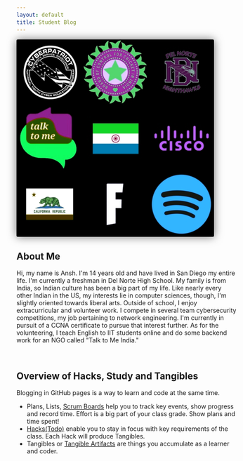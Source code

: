 ```yaml
---
layout: default
title: Student Blog
---
```


<img style="border-radius: 3px; box-shadow: 0px 0px 20px #6E6E6E; filter: hue-rotate(80deg);" src="images/aboutme2.jpg">


## About Me 
Hi, my name is Ansh. I'm 14 years old and have lived in San Diego my entire life. I'm currently a freshman in Del Norte High School. My family is from India, so Indian culture has been a big part of my life. Like nearly every other Indian in the US, my interests lie in computer sciences, though, I'm slightly oriented towards liberal arts. Outside of school, I enjoy extracurricular and volunteer work. I compete in several team cybersecurity competitions, my job pertaining to network engineering. I'm currently in pursuit of a CCNA certificate to pursue that interest further. As for the volunteering, I teach English to IIT students online and do some backend work for an NGO called "Talk to Me India." 

<br>

## Overview of Hacks, Study and Tangibles
Blogging in GitHub pages is a way to learn and code at the same time. 

- Plans, Lists, [Scrum Boards](https://clickup.com/blog/scrum-board/) help you to track key events, show progress and record time.  Effort is a big part of your class grade.  Show plans and time spent!
- [Hacks(Todo)](https://levelup.gitconnected.com/six-ultimate-daily-hacks-for-every-programmer-60f5f10feae) enable you to stay in focus with key requirements of the class.  Each Hack will produce Tangibles.
- Tangibles or [Tangible Artifacts](https://en.wikipedia.org/wiki/Artifact_(software_development)) are things you accumulate as a learner and coder. 
